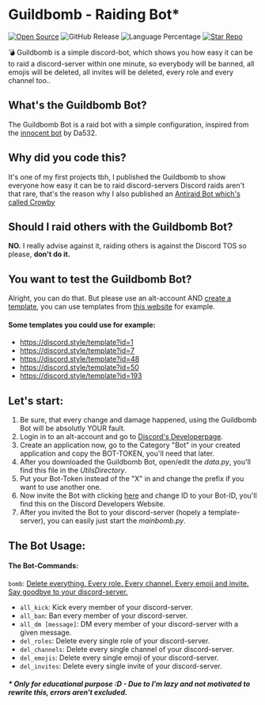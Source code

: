 # Guildbomb - Raiding Bot*
[![Open Source](https://badges.frapsoft.com/os/v1/open-source.svg?v=103)](https://opensource.org/)
![GitHub Release](https://img.shields.io/github/release/tterb/PlayMusic.svg?style=flat)
![Language Percentage](https://img.shields.io/github/languages/top/ARealWant/Guildbomb-Discord-Raid-Bot)
[![Star Repo](https://img.shields.io/github/stars/ARealWant/Guildbomb-Discord-Raid-Bot?color=%236c5ce7)]()  

💣 Guildbomb is a simple discord-bot, which shows you how easy it can be to raid a discord-server within one minute, so everybody will be banned, all emojis will be deleted, all invites will be deleted, every role and every channel too..

## What's the Guildbomb Bot?
The Guildbomb Bot is a raid bot with a simple configuration, inspired from the [innocent bot](https://github.com/Da532/Innocent-bot) by Da532.

## Why did you code this?
It's one of my first projects tbh, I published the Guildbomb to show everyone how easy it can be to raid discord-servers
Discord raids aren't that rare, that's the reason why I also published an [Antiraid Bot which's called Crowby](https://crowby.me/)

## Should I raid others with the Guildbomb Bot?
**NO.** I really advise against it, raiding others is against the Discord TOS so please, **don't do it.**

## You want to test the Guildbomb Bot?
Alright, you can do that. But please use an alt-account AND [create a template](https://support.discord.com/hc/en-us/articles/360041033511-Server-Templates#:~:text=Creating%20a%20Server%20Template,-Note%3A%20This%20feature&text=After%20you%20fill%20out%20the,to%20share%20your%20Server%20Template!), you can use templates from [this website](https://discord.style/) for example.

#### Some templates you could use for example:
- https://discord.style/template?id=1
- https://discord.style/template?id=7
- https://discord.style/template?id=48
- https://discord.style/template?id=50
- https://discord.style/template?id=193

## Let's start:
1. Be sure, that every change and damage happened, using the Guildbomb Bot will be absolutly YOUR fault.
2. Login in to an alt-account and go to [Discord's Developerpage](https://discord.com/developers/applications).
3. Create an application now, go to the Category "Bot" in your created application and copy the BOT-TOKEN, you'll need that later.
4. After you downloaded the Guildbomb Bot, open/edit the *data.py*, you'll find this file in the *UtilsDirectory*.
5. Put your Bot-Token instead of the "X" in and change the prefix if you want to use another one.
6. Now invite the Bot with clicking [here](https://discord.com/oauth2/authorize?client_id=ID&scope=bot&permissions=8)
and change ID to your Bot-ID, you'll find this on the Discord Developers Website.
7. After you invited the Bot to your discord-server (hopely a template-server), you can easily just start the *mainbomb.py*.

## The Bot Usage:
#### The Bot-Commands:
`bomb`: [Delete everything. Every role. Every channel. Every emoji and invite. Say goodbye to your discord-server.](https://github.com/ARealWant/Guildbomb/wiki/The-Guildbomb-Raidcommand)

- `all_kick`: Kick every member of your discord-server.
- `all_ban`: Ban every member of your discord-server.
- `all_dm [message]`: DM every member of your discord-server with a given message.
- `del_roles`: Delete every single role of your discord-server.
- `del_channels`: Delete every single channel of your discord-server.
- `del_emojis`: Delete every single emoji of your discord-server.
- `del_invites`: Delete every single invite of your discord-server.

##### * Only for educational purpose :D - Due to I'm lazy and not motivated to rewrite this, errors aren't excluded.

